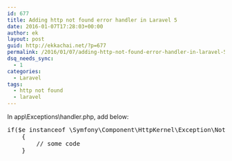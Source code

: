 ```yaml
---
id: 677
title: Adding http not found error handler in Laravel 5
date: 2016-01-07T17:28:03+00:00
author: ek
layout: post
guid: http://ekkachai.net/?p=677
permalink: /2016/01/07/adding-http-not-found-error-handler-in-laravel-5/
dsq_needs_sync:
  - 1
categories:
  - Laravel
tags:
  - http not found
  - laravel
---
```

In app\Exceptions\handler.php, add below:

<pre>if($e instanceof \Symfony\Component\HttpKernel\Exception\NotFoundHttpException)
    {
        // some code
    }
</pre>
